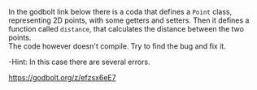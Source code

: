 In the godbolt link below there is a coda that defines a `Point` class, representing 2D points, with some
getters and setters. Then it defines a function called `distance`, that calculates the distance between
the two points.  
The code however doesn't compile. Try to find the bug and fix it.  

-Hint: In this case there are several errors.  

https://godbolt.org/z/efzsx6eE7

